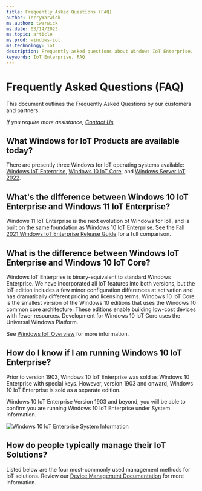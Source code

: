 ```yaml
---
title: Frequently Asked Questions (FAQ)
author: TerryWarwick
ms.author: twarwick
ms.date: 03/14/2023
ms.topic: article
ms.prod: windows-iot
ms.technology: iot
description: Frequently asked questions about Windows IoT Enterprise.
keywords: IoT Enterprise, FAQ
---
```


# Frequently Asked Questions (FAQ)

This document outlines the Frequently Asked Questions by our customers and partners.

*If you require more assistance, [Contact Us](./Contact-Us.md).*

## What Windows for IoT Products are available today?

There are presently three Windows for IoT operating systems available: [Windows IoT Enterprise](/windows/iot-core/windows-iot-enterprise), [Windows 10 IoT Core](/windows/iot-core/windows-iot-core), and [Windows Server IoT 2022](/windows/iot-core/windows-server).

## What's the difference between Windows 10 IoT Enterprise and Windows 11 IoT Enterprise?

Windows 11 IoT Enterprise is the next evolution of Windows for IoT, and is built on the same foundation as Windows 10 IoT Enterprise. See the [Fall 2021 Windows IoT Enterprise Release Guide](https://aka.ms/Fall2021IoTReleases) for a full comparison.

## What is the difference between Windows IoT Enterprise and Windows 10 IoT Core?

Windows IoT Enterprise is binary-equivalent to standard Windows Enterprise. We have incorporated all IoT features into both versions, but the IoT edition includes a few minor configuration differences at activation and has dramatically different pricing and licensing terms. Windows 10 IoT Core is the smallest version of the Windows 10 editions that uses the Windows 10 common core architecture. These editions enable building low-cost devices with fewer resources. Development for Windows 10 IoT Core uses the Universal Windows Platform.

See [Windows IoT Overview](../product-family/windows-iot.md) for more information.

## How do I know if I am running Windows 10 IoT Enterprise?

Prior to version 1903, Windows 10 IoT Enterprise was sold as Windows 10 Enterprise with special keys.
However, version 1903 and onward, Windows 10 IoT Enterprise is sold as a separate edition.

Windows 10 IoT Enterprise Version 1903 and beyond, you will be able to confirm you are running Windows 10 IoT Enterprise under System Information.

![Windows 10 IoT Enterprise System Information](./media/System-Information.png)

## How do people typically manage their IoT Solutions?

Listed below are the four most-commonly used management methods for IoT solutions. Review our [Device Management Documentation](./Device-Management/Device-Management-Overview.md) for more information.
